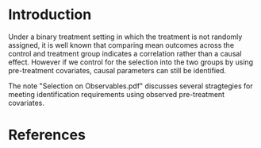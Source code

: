 # Introduction
Under a binary treatment setting in which the treatment is not randomly assigned, it is well known that comparing mean outcomes across the control and treatment group indicates a correlation rather than a causal effect. However if we control for the selection into the two groups by using pre-treatment covariates, causal parameters can still be identified. 

The note "Selection on Observables.pdf" discusses several stragtegies for meeting identification requirements using observed pre-treatment covariates. 

# References
